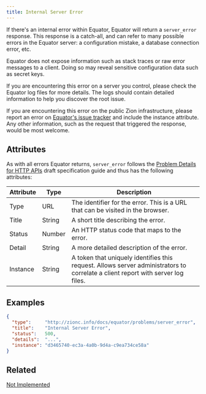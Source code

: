 ```yaml
---
title: Internal Server Error
---
```


If there's an internal error within Equator, Equator will return a `server_error` response.  This response is a catch-all, and can refer to many possible errors in the Equator server: a configuration mistake, a database connection error, etc.

Equator does not expose information such as stack traces or raw error messages to a client.  Doing so may reveal sensitive configuration data such as secret keys.

If you are encountering this error on a server you control, please check the Equator log files for more details. The logs should contain detailed information to help you discover the root issue.

If you are encountering this error on the public Zion infrastructure, please report an error on [Equator's issue tracker](https://github.com/zion2100/equator/issues) and include the instance attribute.
Any other information, such as the request that triggered the response, would be most welcome.

## Attributes

As with all errors Equator returns, `server_error` follows the [Problem Details for HTTP APIs](https://tools.ietf.org/html/draft-ietf-appsawg-http-problem-00) draft specification guide and thus has the following attributes:

| Attribute | Type   | Description                                                                                                                     |
| --------- | ----   | ------------------------------------------------------------------------------------------------------------------------------- |
| Type      | URL    | The identifier for the error.  This is a URL that can be visited in the browser.                                                |
| Title     | String | A short title describing the error.                                                                                             |
| Status    | Number | An HTTP status code that maps to the error.                                                                                     |
| Detail    | String | A more detailed description of the error.                                                                                       |
| Instance  | String | A token that uniquely identifies this request. Allows server administrators to correlate a client report with server log files. |


## Examples
```json
{
  "type":     "http://zionc.info/docs/equator/problems/server_error",
  "title":    "Internal Server Error",
  "status":   500,
  "details":  "...",
  "instance": "d3465740-ec3a-4a0b-9d4a-c9ea734ce58a"
}
```

## Related

[Not Implemented](./not-implemented.md)
